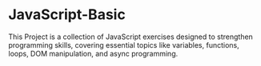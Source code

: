 # JavaScript-Basic
This Project is a collection of JavaScript exercises designed to strengthen programming skills, covering essential topics like variables, functions, loops, DOM manipulation, and async programming.
